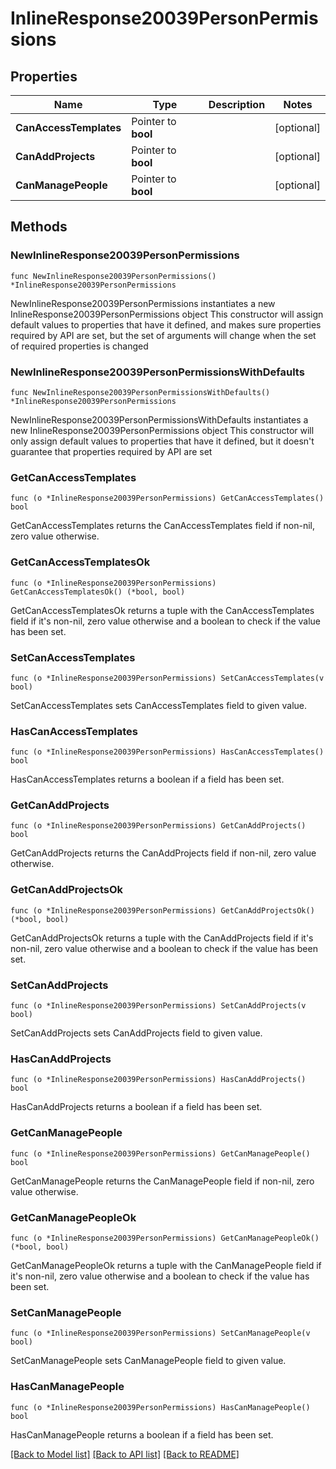 # InlineResponse20039PersonPermissions

## Properties

Name | Type | Description | Notes
------------ | ------------- | ------------- | -------------
**CanAccessTemplates** | Pointer to **bool** |  | [optional] 
**CanAddProjects** | Pointer to **bool** |  | [optional] 
**CanManagePeople** | Pointer to **bool** |  | [optional] 

## Methods

### NewInlineResponse20039PersonPermissions

`func NewInlineResponse20039PersonPermissions() *InlineResponse20039PersonPermissions`

NewInlineResponse20039PersonPermissions instantiates a new InlineResponse20039PersonPermissions object
This constructor will assign default values to properties that have it defined,
and makes sure properties required by API are set, but the set of arguments
will change when the set of required properties is changed

### NewInlineResponse20039PersonPermissionsWithDefaults

`func NewInlineResponse20039PersonPermissionsWithDefaults() *InlineResponse20039PersonPermissions`

NewInlineResponse20039PersonPermissionsWithDefaults instantiates a new InlineResponse20039PersonPermissions object
This constructor will only assign default values to properties that have it defined,
but it doesn't guarantee that properties required by API are set

### GetCanAccessTemplates

`func (o *InlineResponse20039PersonPermissions) GetCanAccessTemplates() bool`

GetCanAccessTemplates returns the CanAccessTemplates field if non-nil, zero value otherwise.

### GetCanAccessTemplatesOk

`func (o *InlineResponse20039PersonPermissions) GetCanAccessTemplatesOk() (*bool, bool)`

GetCanAccessTemplatesOk returns a tuple with the CanAccessTemplates field if it's non-nil, zero value otherwise
and a boolean to check if the value has been set.

### SetCanAccessTemplates

`func (o *InlineResponse20039PersonPermissions) SetCanAccessTemplates(v bool)`

SetCanAccessTemplates sets CanAccessTemplates field to given value.

### HasCanAccessTemplates

`func (o *InlineResponse20039PersonPermissions) HasCanAccessTemplates() bool`

HasCanAccessTemplates returns a boolean if a field has been set.

### GetCanAddProjects

`func (o *InlineResponse20039PersonPermissions) GetCanAddProjects() bool`

GetCanAddProjects returns the CanAddProjects field if non-nil, zero value otherwise.

### GetCanAddProjectsOk

`func (o *InlineResponse20039PersonPermissions) GetCanAddProjectsOk() (*bool, bool)`

GetCanAddProjectsOk returns a tuple with the CanAddProjects field if it's non-nil, zero value otherwise
and a boolean to check if the value has been set.

### SetCanAddProjects

`func (o *InlineResponse20039PersonPermissions) SetCanAddProjects(v bool)`

SetCanAddProjects sets CanAddProjects field to given value.

### HasCanAddProjects

`func (o *InlineResponse20039PersonPermissions) HasCanAddProjects() bool`

HasCanAddProjects returns a boolean if a field has been set.

### GetCanManagePeople

`func (o *InlineResponse20039PersonPermissions) GetCanManagePeople() bool`

GetCanManagePeople returns the CanManagePeople field if non-nil, zero value otherwise.

### GetCanManagePeopleOk

`func (o *InlineResponse20039PersonPermissions) GetCanManagePeopleOk() (*bool, bool)`

GetCanManagePeopleOk returns a tuple with the CanManagePeople field if it's non-nil, zero value otherwise
and a boolean to check if the value has been set.

### SetCanManagePeople

`func (o *InlineResponse20039PersonPermissions) SetCanManagePeople(v bool)`

SetCanManagePeople sets CanManagePeople field to given value.

### HasCanManagePeople

`func (o *InlineResponse20039PersonPermissions) HasCanManagePeople() bool`

HasCanManagePeople returns a boolean if a field has been set.


[[Back to Model list]](../README.md#documentation-for-models) [[Back to API list]](../README.md#documentation-for-api-endpoints) [[Back to README]](../README.md)


